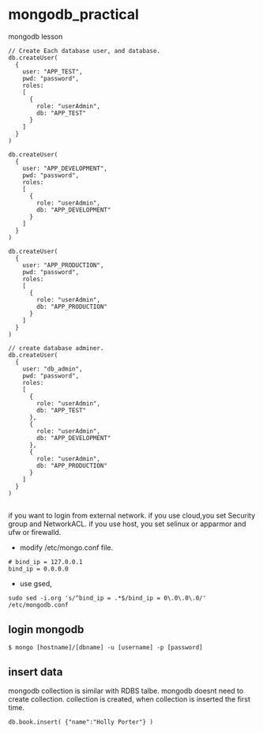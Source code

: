 # mongodb_practical
mongodb lesson

```
// Create Each database user, and database.
db.createUser(
  {
    user: "APP_TEST",
    pwd: "password",
    roles:
    [
      {
        role: "userAdmin",
        db: "APP_TEST"
      }
    ]
  }
)

db.createUser(
  {
    user: "APP_DEVELOPMENT",
    pwd: "password",
    roles:
    [
      {
        role: "userAdmin",
        db: "APP_DEVELOPMENT"
      }
    ]
  }
)

db.createUser(
  {
    user: "APP_PRODUCTION",
    pwd: "password",
    roles:
    [
      {
        role: "userAdmin",
        db: "APP_PRODUCTION"
      }
    ]
  }
)

// create database adminer.
db.createUser(
  {
    user: "db_admin",
    pwd: "password",
    roles:
    [
      {
        role: "userAdmin",
        db: "APP_TEST"
      },
      {
        role: "userAdmin",
        db: "APP_DEVELOPMENT"
      },
      {
        role: "userAdmin",
        db: "APP_PRODUCTION"
      }
    ]
  }
)

```

## 

if you want to login from external network.
if you use cloud,you set Security group and NetworkACL.
if you use host, you set selinux or apparmor and ufw or firewalld.
- modify /etc/mongo.conf file.
```
# bind_ip = 127.0.0.1
bind_ip = 0.0.0.0
```
- use gsed, 
```
sudo sed -i.org 's/^bind_ip = .*$/bind_ip = 0\.0\.0\.0/' /etc/mongodb.conf
```

## login mongodb
```
$ mongo [hostname]/[dbname] -u [username] -p [password]
```

## insert data
mongodb collection is similar with RDBS talbe.
mongodb doesnt need to create collection.
collection is created, when collection is inserted the first time.
```
db.book.insert( {"name":"Holly Porter"} )
```
